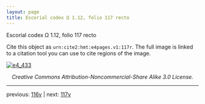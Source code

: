 ```yaml
---
layout: page
title: Escorial codex Ω 1.12, folio 117 recto
---
```


Escorial codex Ω 1.12, folio 117 recto

Cite this object as `urn:cite2:hmt:e4pages.v1:117r`.  The full image is linked to a citation tool you can use to cite regions of the image.

[![e4_433](http://www.homermultitext.org/iipsrv?IIIF=/project/homer/pyramidal/deepzoom/hmt/e4img/2017a/e4_433.tif/full/800,/0/default.jpg)](http://www.homermultitext.org/ict2/?urn=urn:cite2:hmt:e4img.2017a:e4_433) 

<p style="text-align: center; font-style: italic;">Creative Commons Attribution-Noncommercial-Share Alike 3.0 License.</p>

---

previous: [116v](../116v/) | next: [117v](../117v/)